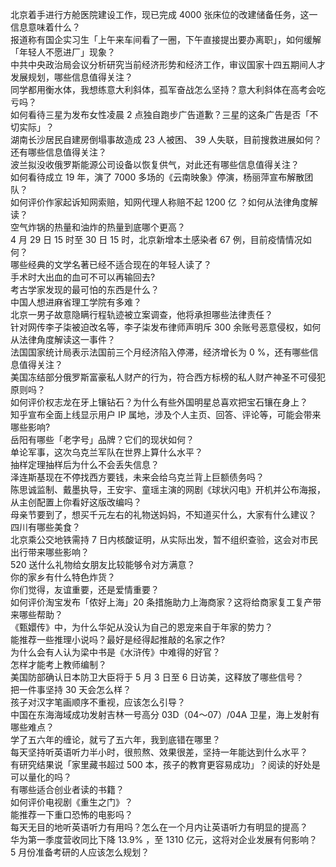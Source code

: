 北京着手进行方舱医院建设工作，现已完成 4000 张床位的改建储备任务，这一信息意味着什么？  
报道称有国企实习生「上午来车间看了一圈，下午直接提出要办离职」，如何缓解「年轻人不愿进厂」现象？  
中共中央政治局会议分析研究当前经济形势和经济工作，审议国家十四五期间人才发展规划，哪些信息值得关注？  
同学都用衡水体，我想练意大利斜体，孤军奋战怎么坚持？意大利斜体在高考会吃亏吗？  
如何看待三星为发布女性凌晨 2 点独自跑步广告道歉？三星的这条广告是否「不切实际」？  
湖南长沙居民自建房倒塌事故造成 23 人被困、 39 人失联，目前搜救进展如何？还有哪些信息值得关注？  
波兰拟没收俄罗斯能源公司设备以恢复供气，对此还有哪些信息值得关注？  
如何看待成立 19 年，演了 7000 多场的《云南映象》停演，杨丽萍宣布解散团队？  
如何评价作家起诉知网索赔，知网代理人称赔不起 1200 亿 ？如何从法律角度解读？  
空气炸锅的热量和油炸的热量到底哪个更高？  
4 月 29 日 15 时至 30 日 15 时，北京新增本土感染者 67 例，目前疫情情况如何？  
哪些经典的文学名著已经不适合现在的年轻人读了？  
手术时大出血的血可不可以再输回去?  
考古学家发现的最可怕的东西是什么？  
中国人想进麻省理工学院有多难？  
北京一男子故意隐瞒行程轨迹被立案调查，他将承担哪些法律责任？  
针对网传李子柒被迫改名等，李子柒发布律师声明斥 300 余账号恶意侵权，如何从法律角度解读这一事件？  
法国国家统计局表示法国前三个月经济陷入停滞，经济增长为 0 %，还有哪些信息值得关注？  
美国冻结部分俄罗斯富豪私人财产的行为，符合西方标榜的私人财产神圣不可侵犯原则吗？  
如何评价权志龙在牙上镶钻石？为什么有些外国明星总喜欢把宝石镶在身上？  
知乎宣布全面上线显示用户 IP 属地，涉及个人主页、回答、评论等，可能会带来哪些影响?  
岳阳有哪些「老字号」品牌？它们的现状如何？  
单论军事，这次乌克兰军队在世界上算什么水平？  
抽样定理抽样后为什么不会丢失信息？  
泽连斯基现在不停找西方要钱，未来会给乌克兰背上巨额债务吗？  
陈思诚监制、戴墨执导，王安宇、童瑶主演的网剧《球状闪电》开机并公布海报，从主创配置上你看好这版改编吗？  
母亲节要到了，想买千元左右的礼物送妈妈，不知道买什么，大家有什么建议？  
四川有哪些美食？  
北京乘公交地铁需持 7 日内核酸证明，从实际出发，暂不组织查验，这会对市民出行带来哪些影响？  
520 送什么礼物给女朋友比较能够令对方满意？  
你的家乡有什么特色炸货？  
你们觉得，友谊重要，还是爱情重要？  
如何评价淘宝发布「侬好上海」20 条措施助力上海商家？这将给商家复工复产带来哪些帮助？  
《甄嬛传》中，为什么华妃从没认为自己的恩宠来自于年家的势力？  
能推荐一些推理小说吗？最好是经得起推敲的名家之作?  
为什么会有人认为梁中书是《水浒传》中难得的好官？  
怎样才能考上教师编制？  
美国防部确认日本防卫大臣将于 5 月 3 日至 6 日访美，这释放了哪些信号？  
把一件事坚持 30 天会怎么样？  
孩子对汉字笔画顺序不重视，应该怎么引导？  
中国在东海海域成功发射吉林一号高分 03D（04～07）/04A 卫星，海上发射有哪些难点？  
学了五六年的缠论，就亏了五六年，我到底错在哪里？  
每天坚持听英语听力半小时，很煎熬、效果很差，坚持一年能达到什么水平？  
有研究结果说「家里藏书超过 500 本，孩子的教育更容易成功」？阅读的好处是可以量化的吗？  
有哪些适合创业者读的书籍？  
如何评价电视剧《重生之门》？  
能推荐一下重口恐怖的电影吗？  
每天无目的地听英语听力有用吗？怎么在一个月内让英语听力有明显的提高？  
华为第一季度营收同比下降 13.9% ，至 1310 亿元，这将对企业发展有何影响？  
5 月份准备考研的人应该怎么规划？  
